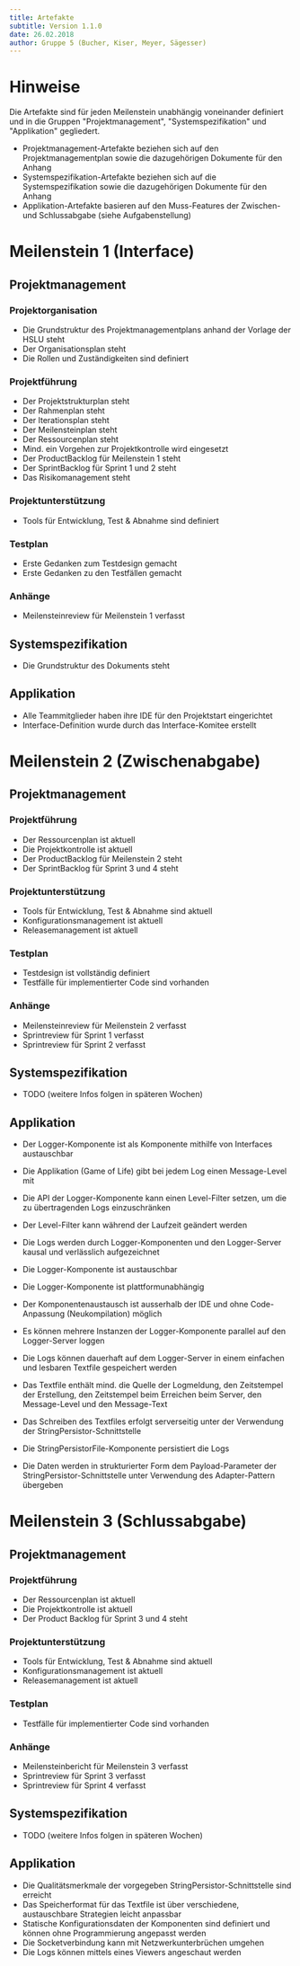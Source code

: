 ```yaml
---
title: Artefakte
subtitle: Version 1.1.0
date: 26.02.2018
author: Gruppe 5 (Bucher, Kiser, Meyer, Sägesser)
---
```


# Hinweise
Die Artefakte sind für jeden Meilenstein unabhängig voneinander definiert und in die Gruppen "Projektmanagement", "Systemspezifikation" und "Applikation" gegliedert.
- Projektmanagement-Artefakte beziehen sich auf den Projektmanagementplan sowie die dazugehörigen Dokumente für den Anhang
- Systemspezifikation-Artefakte beziehen sich auf die Systemspezifikation sowie die dazugehörigen Dokumente für den Anhang
- Applikation-Artefakte basieren auf den Muss-Features der Zwischen- und Schlussabgabe (siehe Aufgabenstellung)

# Meilenstein 1 (Interface)
## Projektmanagement
### Projektorganisation
- Die Grundstruktur des Projektmanagementplans anhand der Vorlage der HSLU steht
- Der Organisationsplan steht
- Die Rollen und Zuständigkeiten sind definiert

### Projektführung
- Der Projektstrukturplan steht
- Der Rahmenplan steht
- Der Iterationsplan steht
- Der Meilensteinplan steht
- Der Ressourcenplan steht
- Mind. ein Vorgehen zur Projektkontrolle wird eingesetzt
- Der ProductBacklog für Meilenstein 1 steht
- Der SprintBacklog für Sprint 1 und 2 steht
- Das Risikomanagement steht

### Projektunterstützung
- Tools für Entwicklung, Test & Abnahme sind definiert

### Testplan
- Erste Gedanken zum Testdesign gemacht
- Erste Gedanken zu den Testfällen gemacht

### Anhänge
- Meilensteinreview für Meilenstein 1 verfasst

## Systemspezifikation
- Die Grundstruktur des Dokuments steht## Applikation
- Alle Teammitglieder haben ihre IDE für den Projektstart eingerichtet
- Interface-Definition wurde durch das Interface-Komitee erstellt

# Meilenstein 2 (Zwischenabgabe)
## Projektmanagement
### Projektführung
- Der Ressourcenplan ist aktuell
- Die Projektkontrolle ist aktuell
- Der ProductBacklog für Meilenstein 2 steht
- Der SprintBacklog für Sprint 3 und 4 steht

### Projektunterstützung
- Tools für Entwicklung, Test & Abnahme sind aktuell
- Konfigurationsmanagement ist aktuell
- Releasemanagement ist aktuell

### Testplan
- Testdesign ist vollständig definiert
- Testfälle für implementierter Code sind vorhanden

### Anhänge
- Meilensteinreview für Meilenstein 2 verfasst
- Sprintreview für Sprint 1 verfasst
- Sprintreview für Sprint 2 verfasst

## Systemspezifikation
- TODO (weitere Infos folgen in späteren Wochen)

## Applikation
- Der Logger-Komponente ist als Komponente mithilfe von Interfaces austauschbar
- Die Applikation (Game of Life) gibt bei jedem Log einen Message-Level mit
- Die API der Logger-Komponente kann einen Level-Filter setzen, um die zu übertragenden Logs einzuschränken
- Der Level-Filter kann während der Laufzeit geändert werden
- Die Logs werden durch Logger-Komponenten und den Logger-Server kausal und verlässlich aufgezeichnet
- Die Logger-Komponente ist austauschbar
- Die Logger-Komponente ist plattformunabhängig
- Der Komponentenaustausch ist ausserhalb der IDE und ohne Code-Anpassung (Neukompilation) möglich
- Es können mehrere Instanzen der Logger-Komponente parallel auf den Logger-Server loggen
- Die Logs können dauerhaft auf dem Logger-Server in einem einfachen und lesbaren Textfile gespeichert werden
- Das Textfile enthält mind. die Quelle der Logmeldung, den Zeitstempel der Erstellung, den Zeitstempel beim Erreichen beim Server, den Message-Level und den Message-Text
- Das Schreiben des Textfiles erfolgt serverseitig unter der Verwendung der StringPersistor-Schnittstelle
- Die StringPersistorFile-Komponente persistiert die Logs
- Die Daten werden in strukturierter Form dem Payload-Parameter der StringPersistor-Schnittstelle unter Verwendung des Adapter-Pattern übergeben

# Meilenstein 3 (Schlussabgabe)
## Projektmanagement
### Projektführung
- Der Ressourcenplan ist aktuell
- Die Projektkontrolle ist aktuell
- Der Product Backlog für Sprint 3 und 4 steht

### Projektunterstützung
- Tools für Entwicklung, Test & Abnahme sind aktuell
- Konfigurationsmanagement ist aktuell
- Releasemanagement ist aktuell

### Testplan
- Testfälle für implementierter Code sind vorhanden

### Anhänge
- Meilensteinbericht für Meilenstein 3 verfasst
- Sprintreview für Sprint 3 verfasst
- Sprintreview für Sprint 4 verfasst

## Systemspezifikation
- TODO (weitere Infos folgen in späteren Wochen)

## Applikation
- Die Qualitätsmerkmale der vorgegeben StringPersistor-Schnittstelle sind erreicht
- Das Speicherformat für das Textfile ist über verschiedene, austauschbare Strategien leicht anpassbar
- Statische Konfigurationsdaten der Komponenten sind definiert und können ohne Programmierung angepasst werden
- Die Socketverbindung kann mit Netzwerkunterbrüchen umgehen
- Die Logs können mittels eines Viewers angeschaut werden
